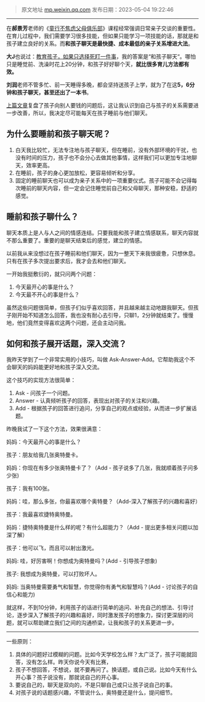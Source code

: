 > 原文地址 [mp.weixin.qq.com](https://mp.weixin.qq.com/s/jFN0TQNQs9rP8opVq5fqFw)
> 发布日期：2023-05-04 19:22:46
---

在**郝景芳**老师的《[童行不焦虑父母俱乐部](https://mp.weixin.qq.com/s/60udPXIA0WY94F_TKffemQ)》课程经常强调日常亲子交谈的重要性。在育儿过程中，我们需要学习很多技能，但如果只能学习一项技能的话，那就是和孩子建立良好的关系。而**和孩子聊天是最快捷、成本最低的亲子关系增进大法**。

**大J**也说过：[教育孩子，如果只选择死盯一件事](https://mp.weixin.qq.com/s/PZrfuZGN4VOlCkQhLd3-_A)，我的答案是“和孩子聊天“。哪怕只是睡觉前、洗澡时花上20分钟，和孩子好好聊个天，**就比很多育儿方法都有效。**

**刘润**老师不管多忙、前一天睡得多晚，都会坚持送孩子上学，就为了在这**5，6分钟和孩子聊天，甚至还出了一本书**。


[上篇文章](https://mp.weixin.qq.com/s/UowRVeclPd_akUHDKxJSiQ)复盘了孩子向别人要钱的问题后，这让我认识到自己与孩子的关系需要进一步改善，所以，我决定尽可能每天在孩子睡前与他们聊天。


## 为什么要睡前和孩子聊天呢？

1. 白天我比较忙，无法专注地与孩子聊天，但在睡前，没有外部环境的干扰，也没有时间的压力，孩子也不会分心去做其他事情，这样我们可以更加专注地聊天，效率更高。
2. 在睡前，孩子的身心更加放松，更容易倾听和分享。
3. 固定的睡前聊天也可以成为亲子关系中的一项重要仪式。孩子可能不会记得每次睡前的聊天内容，但一定会记住睡觉前自己和父母聊天，那种安稳，舒适的感觉。


## 睡前和孩子聊什么？

聊天本质上是人与人之间的情感连结。只要我能和孩子建立情感联系，聊天内容就不那么重要了。重要的是聊天结束后的感觉，建立的情感。

以前我从来没想过在孩子睡前和他们聊天，因为一整天下来我很疲惫，只想休息。只有在孩子多次提出要求后，我才会去和他们聊天。

一开始我挺敷衍的，就只问两个问题：

1. 今天最开心的事是什么？
2. 今天最不开心的事是什么？

虽然这些问题很简单，但孩子们似乎喜欢回答，并且越来越主动地跟我聊天。但孩子刚开始不知道怎么回答，我也没有耐心去引导，只聊1，2分钟就结束了。慢慢地，他们竟然变得喜欢这两个问题，还会主动问我。



## 如何和孩子展开话题，深入交流？

我昨天学到了一个非常实用的小技巧，叫做 Ask-Answer-Add。它帮助我这个不会聊天的妈妈能更好地和孩子深入交流。

这个技巧的实现方法很简单：

1. Ask - 问孩子一个问题。
2. Answer - 认真倾听孩子的回答，表现出对孩子的关注和兴趣。
3. Add - 根据孩子的回答进行追问，分享自己的观点或经验，从而进一步扩展话题。


昨晚我试了一下这个方法，效果很满意：

妈妈：今天最开心的事是什么？

孩子：朋友给我几张奥特曼卡。

妈妈：你现在有多少张奥特曼卡了？（Add - 孩子说多了几张，我就顺着孩子问多少张)

孩子：我有100张。

妈妈：哇，那么多张，你最喜欢哪个奥特曼？（Add-深入了解孩子的兴趣和喜好）

孩子：我最喜欢捷特奥特曼。

妈妈：捷特奥特曼是什么样的呢？有什么超能力？（Add - 提出更多相关问题以加深了解）

孩子：他可以飞，而且可以射出激光。

妈妈: 哇，好厉害啊！你想成为奥特曼吗？(Add - 引导孩子想象)

孩子: 我想成为奥特曼，可以打败坏人。

妈妈: 当奥特曼需要勇气和智慧，你觉得你有勇气和智慧吗？(Add - 讨论孩子的自信心和能力)


就这样，不到10分钟，利用孩子的话进行简单的追问、补充自己的想法、引导讨论，逐步深入了解孩子的兴趣和喜好，同时激发孩子的想象力，探讨更深层的问题，就可以帮助建立我们之间的沟通桥梁，让我和孩子的关系更进一步。

----

一些原则：
1. 具体的问题好过模糊的问题。比如今天学校怎么样？太广泛了，孩子可能就回答，没有怎么样。昨天你说今天有比赛，
2. 孩子不想回答，不想说，就不要再问了。换话题，或自己说。比如今天有什么开心事？孩子说没有，那就说自己的开心事。
3. 要说自己的，聊天是双向的，不是只聊自己或只让孩子说自己的事。
4. 对孩子说的话题感兴趣，不管说什么，奥特曼还是什么，提问细节。

